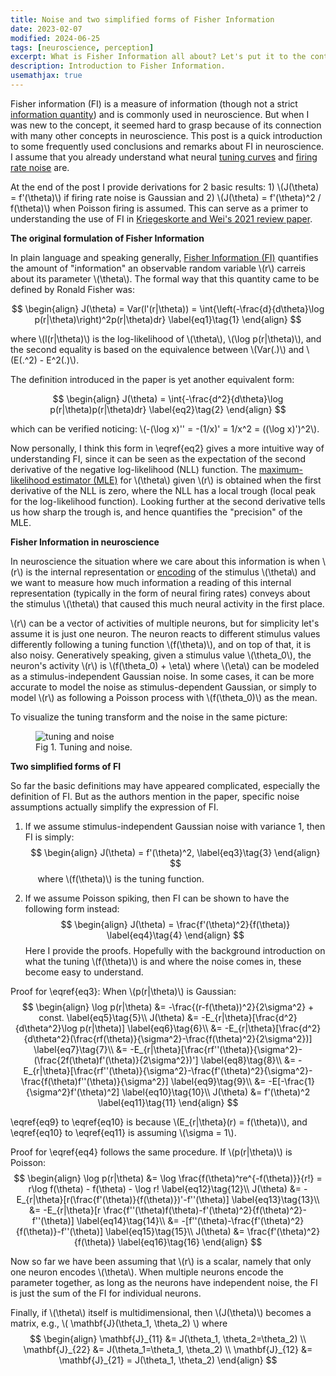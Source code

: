 ```yaml
---
title: Noise and two simplified forms of Fisher Information
date: 2023-02-07
modified: 2024-06-25
tags: [neuroscience, perception]
excerpt: What is Fisher Information all about? Let's put it to the context of tuning curves and firing rate noise that we are more familiar with.
description: Introduction to Fisher Information.
usemathjax: true
---
```


Fisher information (FI) is a measure of information (though not a strict [information quantity](https://en.wikipedia.org/wiki/Quantities_of_information)) and is commonly used in neuroscience. But when I was new to the concept, it seemed hard to grasp because of its connection with many other concepts in neuroscience. This post is a quick introduction to some frequently used conclusions and remarks about FI in neuroscience. I assume that you already understand what neural [tuning curves](https://en.wikipedia.org/wiki/Neural_coding#Position_coding) and [firing rate noise](https://www.cns.nyu.edu/~david/handouts/poisson.pdf) are.

<!-- For example, when I read that FI takes the form of \\(f'(\theta)^2\\) if noise is Gaussian, it wasn't clear to me why that is, or what \\(f(\theta)\\) is, even with the footnote explaining that it is the tuning function.  -->
At the end of the post I provide derivations for 2 basic results: 1) \\(J(\theta) = f'(\theta)\\) if firing rate noise is Gaussian and 2) \\(J(\theta) = f'(\theta)^2 / f(\theta)\\) when Poisson firing is assumed. This can serve as a primer to understanding the use of FI in [Kriegeskorte and Wei's 2021 review paper](https://www.nature.com/articles/s41583-021-00502-3).

<!-- On the way, I will also attempt to explain in simple words and illustrations how FI is related to concepts like neural tuning, representational geometry, perceptual discrimination, etc. -->

**The original formulation of Fisher Information**

In plain language and speaking generally, [Fisher Information (FI)](https://en.wikipedia.org/wiki/Fisher_information) quantifies the amount of "information" an observable random variable \\(r\\) carreis about its parameter \\(\theta\\). The formal way that this quantity came to be defined by Ronald Fisher was:

$$
\begin{align}
  J(\theta) = Var(l'(r|\theta)) = \int{\left(-\frac{d}{d\theta}\log p(r|\theta)\right)^2p(r|\theta)dr} \label{eq1}\tag{1}
\end{align}
$$

where \\(l(r\|\theta)\\) is the log-likelihood of \\(\theta\\), \\(\log p(r\|\theta)\\), and the second equality is based on the equivalence between \\(Var(.)\\) and \\(E(.^2) - E^2(.)\\). 

The definition introduced in the paper is yet another equivalent form:

$$
\begin{align}
  J(\theta) = \int{-\frac{d^2}{d\theta}\log p(r|\theta)p(r|\theta)dr} \label{eq2}\tag{2}
\end{align}
$$

which can be verified noticing: \\(-(\log x)'' = -(1/x)' = 1/x^2 = ((\log x)')^2\\). 

Now personally, I think this form in \eqref{eq2} gives a more intuitive way of understanding FI, since it can be seen as the expectation of the second derivative of the negative log-likelihood (NLL) function. The [maximum-likelihood estimator (MLE)](https://en.wikipedia.org/wiki/Maximum_likelihood_estimation) for \\(\theta\\) given \\(r\\) is obtained when the first derivative of the NLL is zero, where the NLL has a local trough (local peak for the log-likelihood function). Looking further at the second derivative tells us how sharp the trough is, and hence quantifies the "precision" of the MLE.

**Fisher Information in neuroscience**

In neuroscience the situation where we care about this information is when \\(r\\) is the internal representation or [encoding](https://en.wikipedia.org/wiki/Encoding/decoding_model_of_communication) of the stimulus \\(\theta\\) and we want to measure how much information a reading of this internal representation (typically in the form of neural firing rates) conveys about the stimulus \\(\theta\\) that caused this much neural activity in the first place.

\\(r\\) can be a vector of activities of multiple neurons, but for simplicity let's assume it is just one neuron. The neuron reacts to different stimulus values differently following a tuning function \\(f(\theta)\\), and on top of that, it is also noisy. Generatively speaking, given a stimulus value \\(\theta_0\\), the neuron's activity \\(r\\) is \\(f(\theta_0) + \eta\\) where \\(\eta\\) can be modeled as a stimulus-independent Gaussian noise. In some cases, it can be more accurate to model the noise as stimulus-dependent Gaussian, or simply to model \\(r\\) as following a Poisson process with \\(f(\theta_0)\\) as the mean.

To visualize the tuning transform and the noise in the same picture:
<!-- ![tuning-noise](/images/tuning-noise.png) -->
<figure>
<img src="{{site.url}}/assets/posts/noise-and-fisher-info/tuning-noise.png"
     alt="tuning and noise"
     style="clear: both; margin-center: 0px;" />
<figcaption>Fig 1. Tuning and noise.</figcaption>
</figure>

**Two simplified forms of FI**

So far the basic definitions may have appeared complicated, especially the definition of FI. But as the authors mention in the paper, specific noise assumptions actually simplify the expression of FI.

1) If we assume stimulus-independent Gaussian noise with variance 1, then FI is simply:
$$
\begin{align}
  J(\theta) = f'(\theta)^2, \label{eq3}\tag{3}
\end{align}
$$
&nbsp;&nbsp;&nbsp;&nbsp; where \\(f(\theta)\\) is the tuning function.

2) If we assume Poisson spiking, then FI can be shown to have the following form instead:
$$
\begin{align}
  J(\theta) = \frac{f'(\theta)^2}{f(\theta)} \label{eq4}\tag{4}
\end{align}
$$
Here I provide the proofs. Hopefully with the background introduction on what the tuning \\(f(\theta)\\) is and where the noise comes in, these become easy to understand.

Proof for \eqref{eq3}:
When \\(p(r|\theta)\\) is Gaussian:
$$
\begin{align}
  \log p(r|\theta) &= -\frac{(r-f(\theta))^2}{2\sigma^2} + const. \label{eq5}\tag{5}\\ 
  J(\theta) &= -E_{r|\theta}[\frac{d^2}{d\theta^2}\log p(r|\theta)] \label{eq6}\tag{6}\\
            &= -E_{r|\theta}[\frac{d^2}{d\theta^2}(\frac{rf(\theta)}{\sigma^2}-\frac{f(\theta)^2}{2\sigma^2})] \label{eq7}\tag{7}\\
            &= -E_{r|\theta}[\frac{rf''(\theta)}{\sigma^2}-(\frac{2f(\theta)f'(\theta)}{2\sigma^2})'] \label{eq8}\tag{8}\\
            &= -E_{r|\theta}[\frac{rf''(\theta)}{\sigma^2}-\frac{f'(\theta)^2}{\sigma^2}-\frac{f(\theta)f''(\theta)}{\sigma^2}] \label{eq9}\tag{9}\\
            &= -E[-\frac{1}{\sigma^2}f'(\theta)^2] \label{eq10}\tag{10}\\
  J(\theta) &= f'(\theta)^2 \label{eq11}\tag{11}
\end{align}
$$

\eqref{eq9} to \eqref{eq10} is because \\(E_{r|\theta}(r) = f(\theta)\\),
and \eqref{eq10} to \eqref{eq11} is assuming \\(\sigma = 1\\).

Proof for \eqref{eq4} <!--([4](#mjx-eqn-eq4))--> follows the same procedure. If \\(p(r|\theta)\\) is Poisson:
$$
\begin{align}
  \log p(r|\theta) &= \log \frac{f(\theta)^re^{-f(\theta)}}{r!} = r\log f(\theta) - f(\theta) - \log r! \label{eq12}\tag{12}\\
  J(\theta) &= -E_{r|\theta}[r(\frac{f'(\theta)}{f(\theta)})'-f''(\theta)] \label{eq13}\tag{13}\\
            &= -E_{r|\theta}[r \frac{f''(\theta)f(\theta)-f'(\theta)^2}{f(\theta)^2}-f''(\theta)] \label{eq14}\tag{14}\\
            &= -[f''(\theta)-\frac{f'(\theta)^2}{f(\theta)}-f''(\theta)] \label{eq15}\tag{15}\\
  J(\theta) &= \frac{f'(\theta)^2}{f(\theta)} \label{eq16}\tag{16}
\end{align}
$$

Now so far we have been assuming that \\(r\\) is a scalar, namely that only one neuron encodes \\(\theta\\). When multiple neurons encode the parameter together, as long as the neurons have independent noise, the FI is just the sum of the FI for individual neurons.

Finally, if \\(\theta\\) itself is multidimensional, then \\(J(\theta)\\) becomes a matrix, e.g., \\( \mathbf{J}(\theta_1, \theta_2) \\) where
$$
\begin{align}
    \mathbf{J}_{11} &= J(\theta_1, \theta_2=\theta_2) \\ 
    \mathbf{J}_{22} &= J(\theta_1=\theta_1, \theta_2) \\ 
    \mathbf{J}_{12} &= \mathbf{J}_{21} = J(\theta_1, \theta_2)
\end{align}
$$
